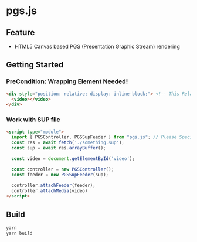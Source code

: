 # pgs.js

## Feature

* HTML5 Canvas based PGS (Presentation Graphic Stream) rendering

## Getting Started

### PreCondition: Wrapping Element Needed!

```html
<div style="position: relative; display: inline-block;"> <!-- This Relative Wrapping Needed! -->
  <video></video>
</div>
```

### Work with SUP file

```html
<script type="module">
  import { PGSController, PGSSupFeeder } from "pgs.js"; // Please Specify ImportMap!
  const res = await fetch('./something.sup');
  const sup = await res.arrayBuffer();

  const video = document.getElementById('video');

  const controller = new PGSController();
  const feeder = new PGSSupFeeder(sup);

  controller.attachFeeder(feeder);
  controller.attachMedia(video)
</script>
```

## Build

```bash
yarn
yarn build
```

